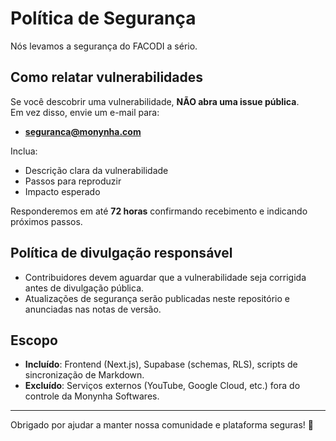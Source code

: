 # Política de Segurança

Nós levamos a segurança do FACODI a sério.  

## Como relatar vulnerabilidades

Se você descobrir uma vulnerabilidade, **NÃO abra uma issue pública**.  
Em vez disso, envie um e-mail para:

- **seguranca@monynha.com**

Inclua:
- Descrição clara da vulnerabilidade  
- Passos para reproduzir  
- Impacto esperado  

Responderemos em até **72 horas** confirmando recebimento e indicando próximos passos.

## Política de divulgação responsável

- Contribuidores devem aguardar que a vulnerabilidade seja corrigida antes de divulgação pública.  
- Atualizações de segurança serão publicadas neste repositório e anunciadas nas notas de versão.  

## Escopo

- **Incluído**: Frontend (Next.js), Supabase (schemas, RLS), scripts de sincronização de Markdown.  
- **Excluído**: Serviços externos (YouTube, Google Cloud, etc.) fora do controle da Monynha Softwares.  

---

Obrigado por ajudar a manter nossa comunidade e plataforma seguras! 💜
